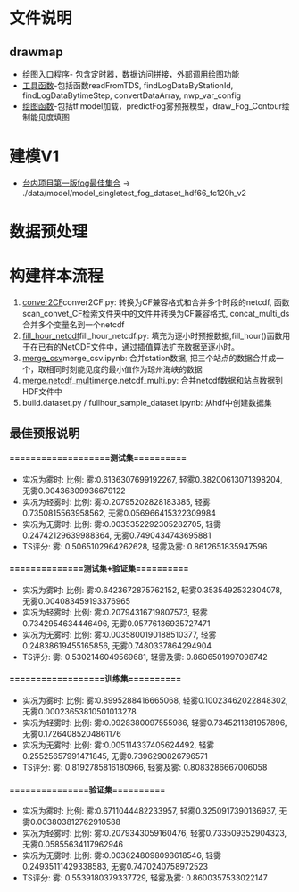 # 文件说明

## drawmap

* [绘图入口程序](src/drawmap/main.py)- 包含定时器，数据访问拼接，外部调用绘图功能
* [工具函数](src/drawmap/libs/utils.py)-包括函数readFromTDS, findLogDataByStationId, findLogDataBytimeStep, convertDataArray, nwp_var_config
* [绘图函数](src/drawmap/libs/drawMap.py)-包括tf.model加载，predictFog雾预报模型，draw_Fog_Contour绘制能见度填图

# 建模V1
* [台内项目第一版fog最佳集合](src/tf2/sea_fog_reg_model_all.ipynb) -> ./data/model/model_singletest_fog_dataset_hdf66_fc120h_v2

# 数据预处理


# 构建样本流程

1. [conver2CF](src/conver2CF.py)conver2CF.py: 转换为CF兼容格式和合并多个时段的netcdf, 函数scan_convet_CF检索文件夹中的文件并转换为CF兼容格式, concat_multi_ds合并多个变量名到一个netcdf
2. [fill_hour_netcdf](src/fill_hour_netcdf.py)fill_hour_netcdf.py: 填充为逐小时预报数据,fill_hour()函数用于在已有的NetCDF文件中，通过插值算法扩充数据至逐小时。
3. [merge_csv](src/ipynb/merge_csv.ipynb)merge_csv.ipynb: 合并station数据, 把三个站点的数据合并成一个，取相同时刻能见度的最小值作为琼州海峡的数据
4. [merge.netcdf_multi](src/merge.netcdf_multi.py)merge.netcdf_multi.py: 合并netcdf数据和站点数据到HDF文件中
5. build.dataset.py / fullhour_sample_dataset.ipynb: 从hdf中创建数据集

## 最佳预报说明

#### ===================测试集==========
* 实况为雾时: 比例: 雾:0.6136307699192267, 轻雾0.38200613071398204, 无雾0.00436309936679122
* 实况为轻雾时: 比例: 雾:0.20795202828183385, 轻雾0.7350815563958562, 无雾0.056966415322309984
* 实况为无雾时: 比例: 雾:0.0035352292305282705, 轻雾0.24742129639988364, 无雾0.7490434743695881
* TS评分: 雾: 0.5065102964262628, 轻雾及雾: 0.8612651835947596
#### ==============测试集+验证集==========
* 实况为雾时: 比例: 雾:0.6423672875762152, 轻雾0.3535492532304078, 无雾0.004083459193376965
* 实况为轻雾时: 比例: 雾:0.20794316719807573, 轻雾0.7342954634446496, 无雾0.05776136935727471
* 实况为无雾时: 比例: 雾:0.0035800190188510377, 轻雾0.24838619455165856, 无雾0.7480337864294904
* TS评分: 雾: 0.5302146049569681, 轻雾及雾: 0.8606501997098742
#### ==================训练集==========
* 实况为雾时: 比例: 雾:0.8995288416665068, 轻雾0.10023462022848302, 无雾0.00023653810501013278
* 实况为轻雾时: 比例: 雾:0.0928380097555986, 轻雾0.7345211381957896, 无雾0.17264085204861176
* 实况为无雾时: 比例: 雾:0.005114337405624492, 轻雾0.25525657991471845, 无雾0.7396290826796571
* TS评分: 雾: 0.8192785816180966, 轻雾及雾: 0.8083286667006058
#### ===============验证集==========
* 实况为雾时: 比例: 雾:0.6711044482233957, 轻雾0.3250917390136937, 无雾0.003803812762910588
* 实况为轻雾时: 比例: 雾:0.2079343059160476, 轻雾0.733509352904323, 无雾0.05855634117962946
* 实况为无雾时: 比例: 雾:0.0036248098093618546, 轻雾0.24935111429338583, 无雾0.7470240758972523
* TS评分: 雾: 0.5539180379337729, 轻雾及雾: 0.8600357533022147